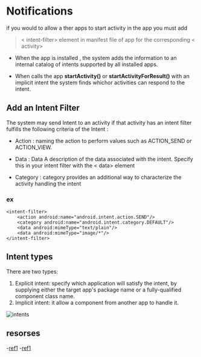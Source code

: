  # Notifications

 if you  would to allow a ther apps to start  activity in the app you must
add  
> < intent-filter> 
element in  manifest file of app  for the corresponding < activity>

- When the app is installed , the system  adds the information to an internal catalog of intents supported by all installed apps. 

- When   calls  the app __startActivity()__ or __startActivityForResult()__ with an implicit intent the system finds whichor activities can respond to the intent.

## Add an Intent Filter

The system may send  Intent to an activity if that activity has an intent filter fulfills the following criteria of the Intent :
 
 - Action : naming the action to perform values such as ACTION_SEND or ACTION_VIEW.

 - Data : Data
A description of the data associated with the intent.
Specify this in your intent filter with the < data> element

 - Category : category
provides an additional way to characterize the activity handling the intent


### ex
> <activity android:name="ShareActivity">
    <intent-filter>
        <action android:name="android.intent.action.SEND"/>
        <category android:name="android.intent.category.DEFAULT"/>
        <data android:mimeType="text/plain"/>
        <data android:mimeType="image/*"/>
    </intent-filter>
</activity>

## Intent types
There are two types: 

1. Explicit intent: specify which application will satisfy the intent, by supplying either the target app's package name or a fully-qualified component class name. 
2. Implicit intent: it  allow a component from another app to handle it. 

![intents](https://developer.android.com/images/components/intent-filters_2x.png)



## resorses
-[ref1](https://developer.android.com/training/basics/intents/filters)
-[ref1](https://developer.android.com/guide/components/intents-filters#Types)